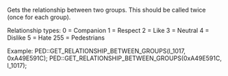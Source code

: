 Gets the relationship between two groups. This should be called twice (once for each group).

Relationship types:
0 = Companion
1 = Respect
2 = Like
3 = Neutral
4 = Dislike
5 = Hate
255 = Pedestrians

Example:
PED::GET_RELATIONSHIP_BETWEEN_GROUPS(l_1017, 0xA49E591C);
PED::GET_RELATIONSHIP_BETWEEN_GROUPS(0xA49E591C, l_1017);